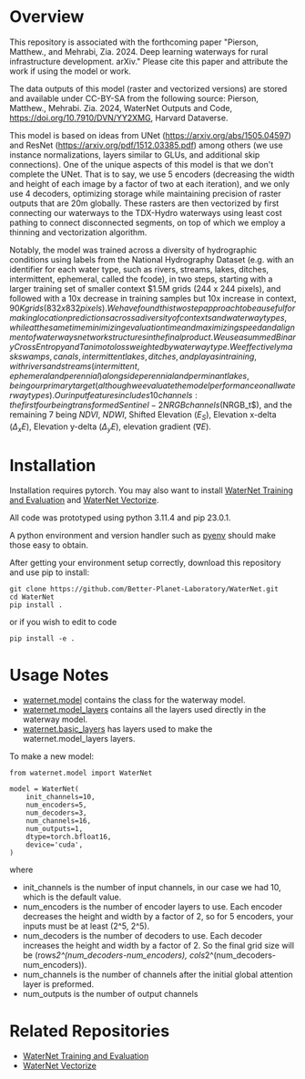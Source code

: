 # Overview

This repository is associated with the forthcoming paper "Pierson, Matthew., and Mehrabi, Zia. 2024. Deep learning waterways for rural infrastructure development. arXiv." Please cite this paper and attribute the work if using the model or work.

The data outputs of this model (raster and vectorized versions) are stored and available under CC-BY-SA from the following source: Pierson, Matthew., Mehrabi. Zia. 2024, WaterNet Outputs and Code, https://doi.org/10.7910/DVN/YY2XMG, Harvard Dataverse.

This model is based on ideas from UNet (https://arxiv.org/abs/1505.04597) and ResNet (https://arxiv.org/pdf/1512.03385.pdf)
among others (we use instance normalizations, layers similar to GLUs, and additional skip connections). One of the unique aspects of this model is that we don't complete the UNet. That is to say, we use 5 encoders (decreasing the width and height of each image by a factor of two at each iteration), and we only use  4 decoders, optimizing storage while maintaining precision of raster outputs that are 20m globally.  These rasters are then vectorized by first connecting our waterways to the TDX-Hydro waterways using least cost pathing to connect disconnected segments, on top of which we employ a thinning and vectorization algorithm.

Notably, the model was trained across a diversity of hydrographic conditions using labels from the National Hydrography Dataset  (e.g. with an identifier for each water type, such as rivers, streams, lakes, ditches, intermittent, ephemeral, called the fcode),  in two steps, starting  with a larger training set of smaller context $1.5M grids (244 x 244 pixels),  and followed with a 10x decrease in training samples but  10x increase in context, $90K grids (832 x 832 pixels). We have found this two step approach to be a useful for making location predictions across a diversity of contexts and water way types, while at the same time minimizing evaluation time and maximizing speed and alignment of waterways network structures in the final product. We use a summed Binary Cross Entropy and Tanimoto loss weighted by waterway type. We effectively mask swamps, canals, intermittent lakes, ditches, and playas in training, with rivers and streams (intermittent, ephemeral and perennial) alongside perennial and perminant lakes, being our primary target (although we evaluate the model performance on all waterway types). Our input features includes 10 channels: the first four being transformed Sentinel-2 NRGB channels ($NRGB_t$), and the remaining 7 being $NDVI$, $NDWI$, Shifted Elevation ($E_S$), Elevation x-delta ($\Delta_x E$), Elevation y-delta ($\Delta_y E$), elevation gradient ($\nabla E$).


# Installation
Installation requires pytorch.
You may also want to install [WaterNet Training and Evaluation](https://github.com/Better-Planet-Laboratory/WaterNet_training_and_evaluation) and
[WaterNet Vectorize](https://github.com/Better-Planet-Laboratory/WaterNet_vectorize).

All code was prototyped using python 3.11.4 and pip 23.0.1.

A python environment and version handler such as [pyenv](https://github.com/pyenv/pyenv) should make those easy to obtain.

After getting your environment setup correctly, download this repository and use pip to install:

```
git clone https://github.com/Better-Planet-Laboratory/WaterNet.git
cd WaterNet
pip install .
```

or if you wish to edit to code

``pip install -e .``


# Usage Notes


* [waternet.model](src/waternet/model.py) contains the class for the waterway model.
* [waternet.model_layers](src/waternet/model_layers) contains all the layers used directly in
the waterway model.
* [waternet.basic_layers](src/waternet/basic_layers) has layers used to make the waternet.model_layers layers.

To make a new model:
```
from waternet.model import WaterNet

model = WaterNet(
    init_channels=10,
    num_encoders=5,
    num_decoders=3,
    num_channels=16,
    num_outputs=1,
    dtype=torch.bfloat16,
    device='cuda',
)
```
where
* init_channels is the number of input channels, in our case we had 10, which is the default value.
* num_encoders is the number of encoder layers to use. Each encoder decreases the height and width by a factor of 2, so for 5 encoders, your inputs must be at least (2^5, 2^5).
* num_decoders is the number of decoders to use. Each decoder increases the height and width by a factor of 2. So the final grid size will be (rows*2^(num_decoders-num_encoders), cols*2^(num_decoders-num_encoders)).
* num_channels is the number of channels after the initial global attention layer is preformed.
* num_outputs is the number of output channels


# Related Repositories

 * [WaterNet Training and Evaluation](https://github.com/Better-Planet-Laboratory/WaterNet_training_and_evaluation)
 * [WaterNet Vectorize](https://github.com/Better-Planet-Laboratory/WaterNet_vectorize)
